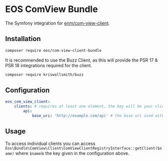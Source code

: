 EOS ComView Bundle
======================


The Symfony integration for [enm/com-view-client](https://github.com/eosnewmedia/php-com-view-client).


## Installation

```bash
composer require eos/com-view-client-bundle
```

It is recommended to use the Buzz Client, as this will provide the PSR 17 & PSR 18 integrations required for the client. 
```bash
composer require kriswallsmith/buzz
```

## Configuration

```yaml
eos_com_view_client:
    clients: # requires at least one element, the key will be your client name
        api:
            base_uri: 'http://example.com/api' # the base uri used with this api client
```

## Usage

To access individual clients you can access `Eos\Bundle\ComView\Client\ComViewClientRegistryInterface::getClient($name)` where `$name`is the key given in the configuration above.
